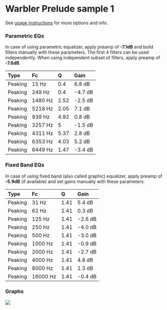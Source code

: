 # Warbler Prelude sample 1
See [usage instructions](https://github.com/jaakkopasanen/AutoEq#usage) for more options and info.

### Parametric EQs
In case of using parametric equalizer, apply preamp of **-7.1dB** and build filters manually
with these parameters. The first 4 filters can be used independently.
When using independent subset of filters, apply preamp of **-7.6dB**.

| Type    | Fc      |    Q | Gain    |
|:--------|:--------|:-----|:--------|
| Peaking | 15 Hz   | 0.4  | 6.8 dB  |
| Peaking | 249 Hz  | 0.4  | -4.7 dB |
| Peaking | 1480 Hz | 2.52 | -2.5 dB |
| Peaking | 5218 Hz | 2.05 | 7.1 dB  |
| Peaking | 939 Hz  | 4.92 | 0.8 dB  |
| Peaking | 3257 Hz | 5    | -1.5 dB |
| Peaking | 4311 Hz | 5.37 | 2.8 dB  |
| Peaking | 6353 Hz | 4.03 | 5.2 dB  |
| Peaking | 6449 Hz | 1.47 | -3.4 dB |

### Fixed Band EQs
In case of using fixed band (also called graphic) equalizer, apply preamp of **-5.9dB**
(if available) and set gains manually with these parameters.

| Type    | Fc       |    Q | Gain    |
|:--------|:---------|:-----|:--------|
| Peaking | 31 Hz    | 1.41 | 5.4 dB  |
| Peaking | 62 Hz    | 1.41 | 0.3 dB  |
| Peaking | 125 Hz   | 1.41 | -2.6 dB |
| Peaking | 250 Hz   | 1.41 | -4.0 dB |
| Peaking | 500 Hz   | 1.41 | -3.0 dB |
| Peaking | 1000 Hz  | 1.41 | -0.9 dB |
| Peaking | 2000 Hz  | 1.41 | -2.7 dB |
| Peaking | 4000 Hz  | 1.41 | 4.8 dB  |
| Peaking | 8000 Hz  | 1.41 | 1.3 dB  |
| Peaking | 16000 Hz | 1.41 | -0.4 dB |

### Graphs
![](https://raw.githubusercontent.com/jaakkopasanen/AutoEq/master/results/crinacle/usound/Warbler%20Prelude%20sample%201/Warbler%20Prelude%20sample%201.png)